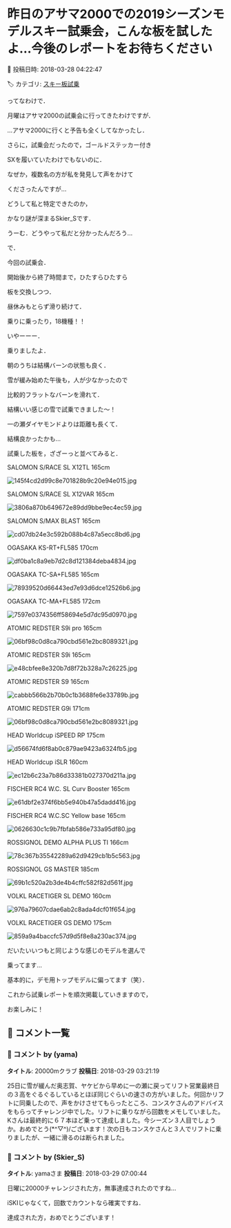 # 昨日のアサマ2000での2019シーズンモデルスキー試乗会，こんな板を試したよ…今後のレポートをお待ちください

📅 投稿日時: 2018-03-28 04:22:47

🏷️ カテゴリ: [スキー板試乗](c0bd8048615710cee890e403a36cc9a2b.md)

ってなわけで．


月曜はアサマ2000の試乗会に行ってきたわけですが．





…アサマ2000に行くと予告も全くしてなかったし．


さらに，試乗会だったので，ゴールドステッカー付き


SXを履いていたわけでもないのに．


なぜか，複数名の方が私を発見して声をかけて


くださったんですが…


どうして私と特定できたのか，


かなり謎が深まるSkier_Sです．





うーむ．どうやって私だと分かったんだろう…





で．


今回の試乗会．


開始後から終了時間まで，ひたすらひたすら


板を交換しつつ．


昼休みもとらず滑り続けて．


乗りに乗ったり，18機種！！


いやーーー．


乗りましたよ．





朝のうちは結構バーンの状態も良く．


雪が緩み始めた午後も，人が少なかったので


比較的フラットなバーンを滑れて．


結構いい感じの雪で試乗できました～！


一の瀬ダイヤモンドよりは距離も長くて．


結構良かったかも…





試乗した板を，ざざーっと並べてみると．





SALOMON S/RACE SL X12TL 165cm




![145f4cd2d99c8e701828b9c20e94e015.jpg](images/145f4cd2d99c8e701828b9c20e94e015.jpg)







SALOMON S/RACE SL X12VAR 165cm




![3806a870b649672e89dd9bbe9ec4ec59.jpg](images/3806a870b649672e89dd9bbe9ec4ec59.jpg)







SALOMON S/MAX BLAST 165cm 




![cd07db24e3c592b088b4c87a5ecc8bd6.jpg](images/cd07db24e3c592b088b4c87a5ecc8bd6.jpg)







OGASAKA KS-RT+FL585 170cm




![df0ba1c8a9eb7d2c8d121384deba4834.jpg](images/df0ba1c8a9eb7d2c8d121384deba4834.jpg)







OGASAKA TC-SA+FL585 165cm




![78939520d66443ed7e93d6dce12526b6.jpg](images/78939520d66443ed7e93d6dce12526b6.jpg)







OGASAKA TC-MA+FL585 172cm




![7597e0374356ff58694e5d7dc95d0970.jpg](images/7597e0374356ff58694e5d7dc95d0970.jpg)







ATOMIC REDSTER S9i pro 165cm




![06bf98c0d8ca790cbd561e2bc8089321.jpg](images/06bf98c0d8ca790cbd561e2bc8089321.jpg)







ATOMIC REDSTER S9i 165cm




![e48cbfee8e320b7d8f72b328a7c26225.jpg](images/e48cbfee8e320b7d8f72b328a7c26225.jpg)







ATOMIC REDSTER S9 165cm




![cabbb566b2b70b0c1b3688fe6e33789b.jpg](images/cabbb566b2b70b0c1b3688fe6e33789b.jpg)







ATOMIC REDSTER G9i 171cm




![06bf98c0d8ca790cbd561e2bc8089321.jpg](images/06bf98c0d8ca790cbd561e2bc8089321.jpg)







HEAD Worldcup iSPEED RP 175cm




![d56674fd6f8ab0c879ae9423a6324fb5.jpg](images/d56674fd6f8ab0c879ae9423a6324fb5.jpg)







HEAD Worldcup iSLR 160cm




![ec12b6c23a7b86d33381b027370d211a.jpg](images/ec12b6c23a7b86d33381b027370d211a.jpg)







FISCHER RC4 W.C. SL Curv Booster 165cm




![e61dbf2e374f6bb5e940b47a5dadd416.jpg](images/e61dbf2e374f6bb5e940b47a5dadd416.jpg)







FISCHER RC4 W.C.SC Yellow base 165cm




![0626630c1c9b7fbfab586e733a95df80.jpg](images/0626630c1c9b7fbfab586e733a95df80.jpg)







ROSSIGNOL DEMO ALPHA PLUS TI 166cm




![78c367b35542289a62d9429cb1b5c563.jpg](images/78c367b35542289a62d9429cb1b5c563.jpg)







ROSSIGNOL GS MASTER 185cm




![69b1c520a2b3de4b4cffc582f82d561f.jpg](images/69b1c520a2b3de4b4cffc582f82d561f.jpg)







VOLKL RACETIGER SL DEMO 160cm




![976a79607cdae6ab2c8ada4dcf01f654.jpg](images/976a79607cdae6ab2c8ada4dcf01f654.jpg)







VOLKL RACETIGER GS DEMO 175cm




![859a9a4baccfc57d9d5f8e8a230ac374.jpg](images/859a9a4baccfc57d9d5f8e8a230ac374.jpg)







だいたいいつもと同じような感じのモデルを選んで


乗ってます…


基本的に，デモ用トップモデルに偏ってます（笑）．





これから試乗レポートを順次掲載していきますので，


お楽しみに！

## 💬 コメント一覧

### 💬 コメント by (yama)
**タイトル**: 20000mクラブ
**投稿日**: 2018-03-29 03:21:19

25日に雪が緩んだ奥志賀、ヤケビから早めに一の瀬に戻ってリフト営業最終日の３高をぐるぐるしているとほぼ同じぐらいの速さの方がいました。何回かリフトに同乗したので、声をかけさせてもらったところ、コンスケさんのアドバイスをもらってチャレンジ中でした。リフトに乗りながら回数をメモしていました。Kさんは最終的に６７本ほど乗って達成しました。今シーズン３人目でしょうか。おめでとう(*^▽^)/ございます！次の日もコンスケさんと３人でリフトに乗りましたが、一緒に滑るのは断られました。

### 💬 コメント by (Skier_S)
**タイトル**: yamaさま
**投稿日**: 2018-03-29 07:00:44

日曜に20000チャレンジされた方，無事達成されたのですね…

iSKIじゃなくて，回数でカウントなら確実ですね．

達成された方，おめでとうございます！

